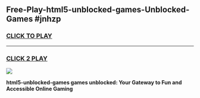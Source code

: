
## Free-Play-html5-unblocked-games-Unblocked-Games #jnhzp
<h3>
<a href="https://news.freeplayer.one?title=html5-unblocked-games&ref=8M">CLICK TO PLAY</a></h3>
<hr>

<h3>
<a href="https://news.freeplayer.one?title=html5-unblocked-games&ref=8M">CLICK 2 PLAY</a>
  
</h3>

<a href="https://news.freeplayer.one?title=html5-unblocked-games&ref=8M"><img src="https://clearcache.store/games.png"></a>


**html5-unblocked-games games unblocked: Your Gateway to Fun and Accessible Online Gaming**
